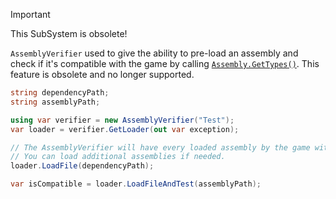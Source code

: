 > [!IMPORTANT]
> This SubSystem is obsolete!
>

``AssemblyVerifier`` used to give the ability to pre-load an assembly and check if it's compatible with the game by calling [``Assembly.GetTypes()``](xref:System.Reflection.Assembly.GetTypes). This feature is obsolete and no longer supported.
```csharp
string dependencyPath;
string assemblyPath;

using var verifier = new AssemblyVerifier("Test");
var loader = verifier.GetLoader(out var exception);

// The AssemblyVerifier will have every loaded assembly by the game within itself.
// You can load additional assemblies if needed.
loader.LoadFile(dependencyPath);

var isCompatible = loader.LoadFileAndTest(assemblyPath);
```